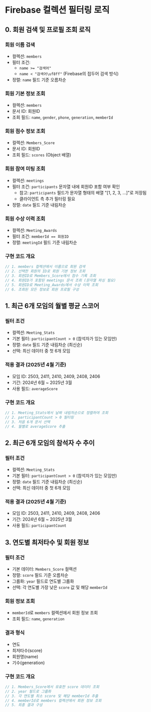 # Firebase 컬렉션 필터링 로직

## 0. 회원 검색 및 프로필 조회 로직

### 회원 이름 검색
- 컬렉션: `members`
- 필터 조건: 
  - `name >= "검색어"`
  - `name < "검색어\uf8ff"` (Firebase의 접두어 검색 방식)
- 정렬: `name` 필드 기준 오름차순

### 회원 기본 정보 조회
- 컬렉션: `members`
- 문서 ID: 회원ID
- 조회 필드: `name`, `gender`, `phone`, `generation`, `memberId`

### 회원 점수 정보 조회
- 컬렉션: `Members_Score`
- 문서 ID: 회원ID
- 조회 필드: `scores` (Object 배열)

### 회원 참여 미팅 조회
- 컬렉션: `meetings`
- 필터 조건: `participants` 문자열 내에 회원ID 포함 여부 확인
  - 참고: `participants` 필드가 문자열 형태의 배열 "[1, 2, 3, ...]"로 저장됨
  - 클라이언트 측 추가 필터링 필요
- 정렬: `date` 필드 기준 내림차순

### 회원 수상 이력 조회
- 컬렉션: `Meeting_Awards`
- 필터 조건: `memberId == 회원ID`
- 정렬: `meetingId` 필드 기준 내림차순

### 구현 코드 개요
```javascript
// 1. members 컬렉션에서 이름으로 회원 검색
// 2. 선택한 회원의 ID로 회원 기본 정보 조회
// 3. 회원ID로 Members_Score에서 점수 기록 조회
// 4. 회원ID가 포함된 meetings 문서 조회 (문자열 파싱 필요)
// 5. 회원ID로 Meeting_Awards에서 수상 이력 조회
// 6. 조회된 모든 정보로 회원 프로필 구성
```

## 1. 최근 6개 모임의 월별 평균 스코어

### 필터 조건
- 컬렉션: `Meeting_Stats`
- 기본 필터: `participantCount > 0` (참석자가 있는 모임만)
- 정렬: `date` 필드 기준 내림차순 (최신순)
- 선택: 최신 데이터 중 첫 6개 모임

### 적용 결과 (2025년 4월 기준)
- 모임 ID: 2503, 2411, 2410, 2409, 2408, 2406
- 기간: 2024년 6월 ~ 2025년 3월
- 사용 필드: `averageScore`

### 구현 코드 개요
```javascript
// 1. Meeting_Stats에서 날짜 내림차순으로 정렬하여 조회
// 2. participantCount > 0 필터링
// 3. 처음 6개 문서 선택
// 4. 월별로 averageScore 추출
```

## 2. 최근 6개 모임의 참석자 수 추이

### 필터 조건
- 컬렉션: `Meeting_Stats`
- 기본 필터: `participantCount > 0` (참석자가 있는 모임만)
- 정렬: `date` 필드 기준 내림차순 (최신순)
- 선택: 최신 데이터 중 첫 6개 모임

### 적용 결과 (2025년 4월 기준)
- 모임 ID: 2503, 2411, 2410, 2409, 2408, 2406
- 기간: 2024년 6월 ~ 2025년 3월
- 사용 필드: `participantCount`

## 3. 연도별 최저타수 및 회원 정보

### 필터 조건
- 기본 데이터: `Members_Score` 컬렉션
- 정렬: `score` 필드 기준 오름차순
- 그룹화: `year` 필드로 연도별 그룹화
- 선택: 각 연도별 가장 낮은 `score` 값 및 해당 `memberId`

### 회원 정보 조회
- `memberId`로 `members` 컬렉션에서 회원 정보 조회
- 조회 필드: `name`, `generation`

### 결과 형식
- 연도
- 최저타수(score)
- 회원명(name)
- 기수(generation)

### 구현 코드 개요
```javascript
// 1. Members_Score에서 유효한 score 데이터 조회
// 2. year 필드로 그룹화
// 3. 각 연도별 최소 score 및 해당 memberId 추출
// 4. memberId로 members 컬렉션에서 회원 정보 조회
// 5. 최종 결과 구성
```
